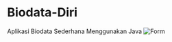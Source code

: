 # Biodata-Diri
Aplikasi Biodata Sederhana Menggunakan Java
![Form](https://user-images.githubusercontent.com/93025188/213951437-481a0a23-f349-48b3-8910-6f07d17e4b7a.png)
